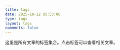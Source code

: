 ```yaml
---
title: tags
date: 2025-10-12 05:53:00
type: tags
layout: tags
comments: false
---
```


这里是所有文章的标签集合。点击标签可以查看相关文章。